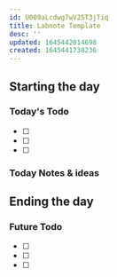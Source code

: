 ```yaml
---
id: U009aLcdwg7wV25T3jTiq
title: Labnote Template
desc: ''
updated: 1645442014698
created: 1645441738236
---
```


## Starting the day

### Today's Todo 

- [ ] 
- [ ] 
- [ ] 

### Today Notes & ideas




## Ending the day

### Future Todo

- [ ] 
- [ ] 
- [ ] 
